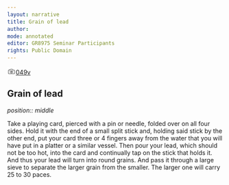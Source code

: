 ```yaml
---
layout: narrative
title: Grain of lead
author:
mode: annotated
editor: GR8975 Seminar Participants
rights: Public Domain
---
```


 <a href="http://gallica.bnf.fr/ark:/12148/btv1b10500001g/f104.image"><img src="../assets/photo-icon.png" alt="folio images" style="display:inline-block; margin-bottom:-3px;">049v</a><br/> 
## Grain of lead

 
*position:: middle*

Take a playing card, pierced with a pin or needle, folded over on all four sides. Hold it with the end of a small split stick and, holding said stick by the other end, put your card three or 4 fingers away from the water that you will have put in a platter or a similar vessel. Then pour your lead, which should not be too hot, into the card and continually tap on the stick that holds it. And thus your lead will turn into round grains. And pass it through a large sieve to separate the larger grain from the smaller. The larger one will carry 25 to 30 paces.
  